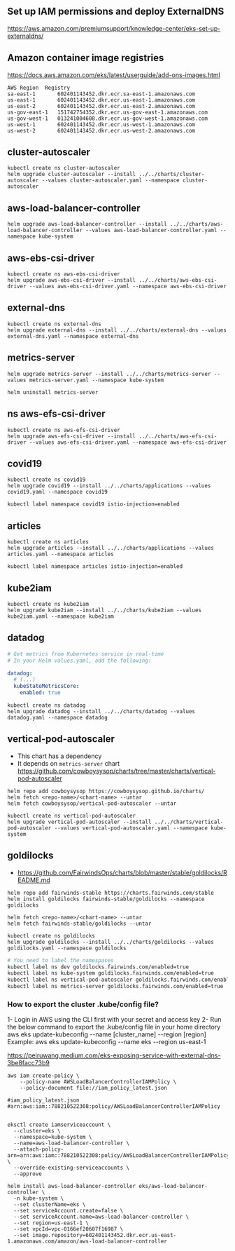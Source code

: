 ## Set up IAM permissions and deploy ExternalDNS
https://aws.amazon.com/premiumsupport/knowledge-center/eks-set-up-externaldns/

## Amazon container image registries
https://docs.aws.amazon.com/eks/latest/userguide/add-ons-images.html
```
AWS Region	Registry
sa-east-1	    602401143452.dkr.ecr.sa-east-1.amazonaws.com
us-east-1	    602401143452.dkr.ecr.us-east-1.amazonaws.com
us-east-2	    602401143452.dkr.ecr.us-east-2.amazonaws.com
us-gov-east-1	151742754352.dkr.ecr.us-gov-east-1.amazonaws.com
us-gov-west-1	013241004608.dkr.ecr.us-gov-west-1.amazonaws.com
us-west-1	    602401143452.dkr.ecr.us-west-1.amazonaws.com
us-west-2	    602401143452.dkr.ecr.us-west-2.amazonaws.com
```


## cluster-autoscaler
```
kubectl create ns cluster-autoscaler
helm upgrade cluster-autoscaler --install ../../charts/cluster-autoscaler --values cluster-autoscaler.yaml --namespace cluster-autoscaler
```

## aws-load-balancer-controller
```
helm upgrade aws-load-balancer-controller --install ../../charts/aws-load-balancer-controller --values aws-load-balancer-controller.yaml --namespace kube-system
```

## aws-ebs-csi-driver
```
kubectl create ns aws-ebs-csi-driver
helm upgrade aws-ebs-csi-driver --install ../../charts/aws-ebs-csi-driver --values aws-ebs-csi-driver.yaml --namespace aws-ebs-csi-driver
```

## external-dns
```
kubectl create ns external-dns
helm upgrade external-dns --install ../../charts/external-dns --values external-dns.yaml --namespace external-dns
```

## metrics-server
```
helm upgrade metrics-server --install ../../charts/metrics-server --values metrics-server.yaml --namespace kube-system

helm uninstall metrics-server 
```

## ns aws-efs-csi-driver
```
kubectl create ns aws-efs-csi-driver
helm upgrade aws-efs-csi-driver --install ../../charts/aws-efs-csi-driver --values aws-efs-csi-driver.yaml --namespace aws-efs-csi-driver
```

## covid19
```
kubectl create ns covid19
helm upgrade covid19 --install ../../charts/applications --values covid19.yaml --namespace covid19

kubectl label namespace covid19 istio-injection=enabled
```

## articles
```
kubectl create ns articles
helm upgrade articles --install ../../charts/applications --values articles.yaml --namespace articles

kubectl label namespace articles istio-injection=enabled
```

## kube2iam
```
kubectl create ns kube2iam
helm upgrade kube2iam --install ../../charts/kube2iam --values kube2iam.yaml --namespace kube2iam
```

## datadog 
```yaml
# Get metrics from Kubernetes service in real-time
# In your Helm values.yaml, add the following:

datadog:
  # (...)
  kubeStateMetricsCore:
    enabled: true
```

```
kubectl create ns datadog
helm upgrade datadog --install ../../charts/datadog --values datadog.yaml --namespace datadog
```

## vertical-pod-autoscaler
- This chart has a dependency
- It depends on `metrics-server` chart
https://github.com/cowboysysop/charts/tree/master/charts/vertical-pod-autoscaler

```
helm repo add cowboysysop https://cowboysysop.github.io/charts/
helm fetch <repo-name>/<chart-name> --untar
helm fetch cowboysysop/vertical-pod-autoscaler --untar
```
```
kubectl create ns vertical-pod-autoscaler
helm upgrade vertical-pod-autoscaler --install ../../charts/vertical-pod-autoscaler --values vertical-pod-autoscaler.yaml --namespace kube-system
```

## goldilocks
- https://github.com/FairwindsOps/charts/blob/master/stable/goldilocks/README.md

```
helm repo add fairwinds-stable https://charts.fairwinds.com/stable
helm install goldilocks fairwinds-stable/goldilocks --namespace goldilocks

helm fetch <repo-name>/<chart-name> --untar
helm fetch fairwinds-stable/goldilocks --untar
```

```
kubectl create ns goldilocks
helm upgrade goldilocks --install ../../charts/goldilocks --values goldilocks.yaml --namespace goldilocks
```

```sh
# You need to label the namespaces
kubectl label ns dev goldilocks.fairwinds.com/enabled=true
kubectl label ns kube-system goldilocks.fairwinds.com/enabled=true
kubectl label ns vertical-pod-autoscaler goldilocks.fairwinds.com/enabled=true
kubectl label ns metrics-server goldilocks.fairwinds.com/enabled=true
```










### How to export the cluster .kube/config file?
1- Login in AWS using the CLI first with your secret and access key
2- Run the below command to export the .kube/config file in your home directory
aws eks update-kubeconfig --name [cluster_name] --region [region]
Example: aws eks update-kubeconfig --name eks --region us-east-1


https://peiruwang.medium.com/eks-exposing-service-with-external-dns-3be8facc73b9


```
aws iam create-policy \
    --policy-name AWSLoadBalancerControllerIAMPolicy \
    --policy-document file://iam_policy_latest.json

#iam_policy_latest.json
#arn:aws:iam::788210522308:policy/AWSLoadBalancerControllerIAMPolicy


eksctl create iamserviceaccount \
  --cluster=eks \
  --namespace=kube-system \
  --name=aws-load-balancer-controller \
  --attach-policy-arn=arn:aws:iam::788210522308:policy/AWSLoadBalancerControllerIAMPolicy \
  --override-existing-serviceaccounts \
  --approve

helm install aws-load-balancer-controller eks/aws-load-balancer-controller \
  -n kube-system \
  --set clusterName=eks \
  --set serviceAccount.create=false \
  --set serviceAccount.name=aws-load-balancer-controller \
  --set region=us-east-1 \
  --set vpcId=vpc-0166ef20607f16987 \
  --set image.repository=602401143452.dkr.ecr.us-east-1.amazonaws.com/amazon/aws-load-balancer-controller
```